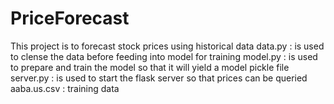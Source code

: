 # PriceForecast
This project is to forecast stock prices using historical data
data.py : is used to clense the data before feeding into model for training
model.py : is used to prepare and train the model so that it will yield a model pickle file
server.py : is used to start the flask server so that prices can be queried
aaba.us.csv : training data
